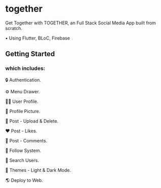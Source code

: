 # together

Get Together with TOGETHER, an Full Stack Social Media App built from scratch.

• Using Flutter, BLoC, Firebase

## Getting Started

### which includes:

🔒 Authentication.

⚙️ Menu Drawer.

🥷🏽 User Profile.

🤪 Profile Picture.

📸 Post - Upload & Delete.

❤️ Post - Likes.

💬 Post - Comments.

🤝 Follow System.

🔎 Search Users.

🎨 Themes - Light & Dark Mode.

🌎 Deploy to Web.



